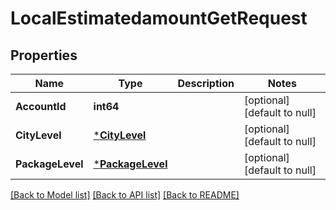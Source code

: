 # LocalEstimatedamountGetRequest

## Properties
Name | Type | Description | Notes
------------ | ------------- | ------------- | -------------
**AccountId** | **int64** |  | [optional] [default to null]
**CityLevel** | [***CityLevel**](CityLevel.md) |  | [optional] [default to null]
**PackageLevel** | [***PackageLevel**](PackageLevel.md) |  | [optional] [default to null]

[[Back to Model list]](../README.md#documentation-for-models) [[Back to API list]](../README.md#documentation-for-api-endpoints) [[Back to README]](../README.md)


